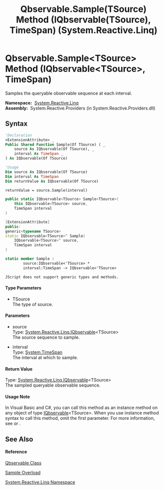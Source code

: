 ﻿---
title: Qbservable.Sample(TSource) Method (IQbservable(TSource), TimeSpan) (System.Reactive.Linq)
TOCTitle: Sample(TSource) Method (IQbservable(TSource), TimeSpan)
ms:assetid: M:System.Reactive.Linq.Qbservable.Sample``1(System.Reactive.Linq.IQbservable{``0},System.TimeSpan)
ms:mtpsurl: https://msdn.microsoft.com/en-us/library/Hh211791(v=VS.103)
ms:contentKeyID: 36069236
ms.date: 06/28/2011
mtps_version: v=VS.103
dev_langs:
- vb
- csharp
- c++
- fsharp
- jscript
---

# Qbservable.Sample\<TSource\> Method (IQbservable\<TSource\>, TimeSpan)

Samples the queryable observable sequence at each interval.

**Namespace:**  [System.Reactive.Linq](hh211929\(v=vs.103\).md)  
**Assembly:**  System.Reactive.Providers (in System.Reactive.Providers.dll)

## Syntax

``` vb
'Declaration
<ExtensionAttribute> _
Public Shared Function Sample(Of TSource) ( _
    source As IQbservable(Of TSource), _
    interval As TimeSpan _
) As IQbservable(Of TSource)
```

``` vb
'Usage
Dim source As IQbservable(Of TSource)
Dim interval As TimeSpan
Dim returnValue As IQbservable(Of TSource)

returnValue = source.Sample(interval)
```

``` csharp
public static IQbservable<TSource> Sample<TSource>(
    this IQbservable<TSource> source,
    TimeSpan interval
)
```

``` c++
[ExtensionAttribute]
public:
generic<typename TSource>
static IQbservable<TSource>^ Sample(
    IQbservable<TSource>^ source, 
    TimeSpan interval
)
```

``` fsharp
static member Sample : 
        source:IQbservable<'TSource> * 
        interval:TimeSpan -> IQbservable<'TSource> 
```

``` jscript
JScript does not support generic types and methods.
```

#### Type Parameters

  - TSource  
    The type of source.

#### Parameters

  - source  
    Type: [System.Reactive.Linq.IQbservable](hh229328\(v=vs.103\).md)\<TSource\>  
    The source sequence to sample.  

<!-- end list -->

  - interval  
    Type: [System.TimeSpan](https://msdn.microsoft.com/en-us/library/269ew577)  
    The interval at which to sample.  

#### Return Value

Type: [System.Reactive.Linq.IQbservable](hh229328\(v=vs.103\).md)\<TSource\>  
The sampled queryable observable sequence.  

#### Usage Note

In Visual Basic and C\#, you can call this method as an instance method on any object of type [IQbservable](hh229328\(v=vs.103\).md)\<TSource\>. When you use instance method syntax to call this method, omit the first parameter. For more information, see [](https://msdn.microsoft.com/en-us/library/Bb384936) or [](https://msdn.microsoft.com/en-us/library/Bb383977).

## See Also

#### Reference

[Qbservable Class](hh211693\(v=vs.103\).md)

[Sample Overload](hh229445\(v=vs.103\).md)

[System.Reactive.Linq Namespace](hh211929\(v=vs.103\).md)

